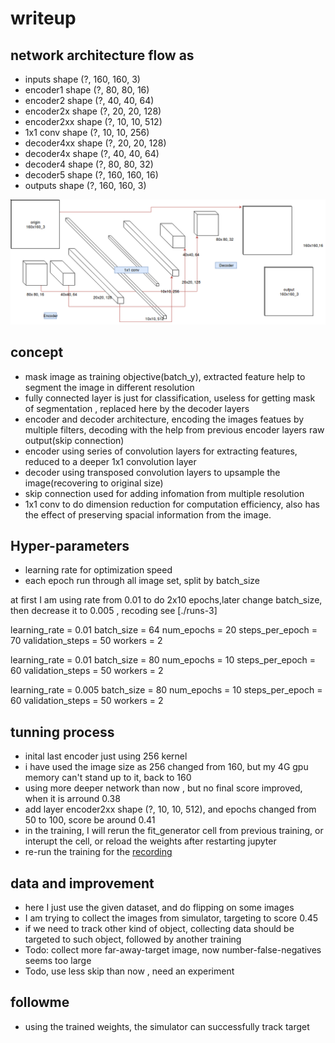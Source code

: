 # writeup

## network architecture flow as

* inputs shape  (?, 160, 160, 3)
* encoder1 shape  (?, 80, 80, 16)
* encoder2 shape  (?, 40, 40, 64)
* encoder2x shape  (?, 20, 20, 128)
* encoder2xx shape  (?, 10, 10, 512)
* 1x1 conv shape  (?, 10, 10, 256)
* decoder4xx shape  (?, 20, 20, 128)
* decoder4x shape  (?, 40, 40, 64)
* decoder4 shape  (?, 80, 80, 32)
* decoder5 shape  (?, 160, 160, 16)
* outputs shape  (?, 160, 160, 3)

[image_0]: ./fcn-arch.png
![see diagram][image_0] 


## concept
* mask image as training objective(batch_y), extracted feature help to segment the image in different resolution
* fully connected layer is just for classification, useless for getting mask of segmentation , replaced here by the decoder layers
* encoder and decoder architecture, encoding the images featues by multiple filters, decoding with the help from previous encoder layers raw output(skip connection)
 * encoder using series of convolution layers for extracting features, reduced to a deeper 1x1 convolution layer
 * decoder using transposed convolution layers to upsample the image(recovering to original size)
 * skip connection used  for adding infomation from multiple resolution	
 * 1x1 conv to do dimension reduction for computation efficiency, also has the effect of preserving spacial information from the image.



## Hyper-parameters

* learning rate for optimization speed
* each epoch run through all image set, split by batch_size

at first I am using rate from 0.01 to do 2x10 epochs,later change batch_size, then decrease it to 0.005 , recoding see [./runs-3]

learning_rate = 0.01
batch_size = 64
num_epochs = 20
steps_per_epoch = 70
validation_steps = 50
workers = 2

learning_rate = 0.01
batch_size = 80
num_epochs = 10
steps_per_epoch = 60
validation_steps = 50
workers = 2


learning_rate = 0.005
batch_size = 80
num_epochs = 10
steps_per_epoch = 60
validation_steps = 50
workers = 2



## tunning process
* inital last encoder just using 256 kernel
* i have used the image size as 256 changed from 160, but my 4G gpu memory can't stand up to it, back to 160
* using more deeper network than now , but no final score improved, when it is arround 0.38
* add layer encoder2xx shape  (?, 10, 10, 512), and epochs changed from 50 to 100, score be around 0.41
* in the training, I will rerun the fit_generator cell from previous training, or interupt the cell, or reload the weights after restarting jupyter
* re-run the training for the [recording](./runs-3)

## data and improvement
* here I just use the given dataset, and do flipping on some images
* I am trying to collect the images from simulator, targeting to score 0.45
* if we need to track other kind of object, collecting data should be targeted to such object, followed by another training
* Todo: collect more far-away-target image, now number-false-negatives seems too large
* Todo, use less skip than now , need an experiment

## followme
* using the trained weights, the simulator can successfully track target
